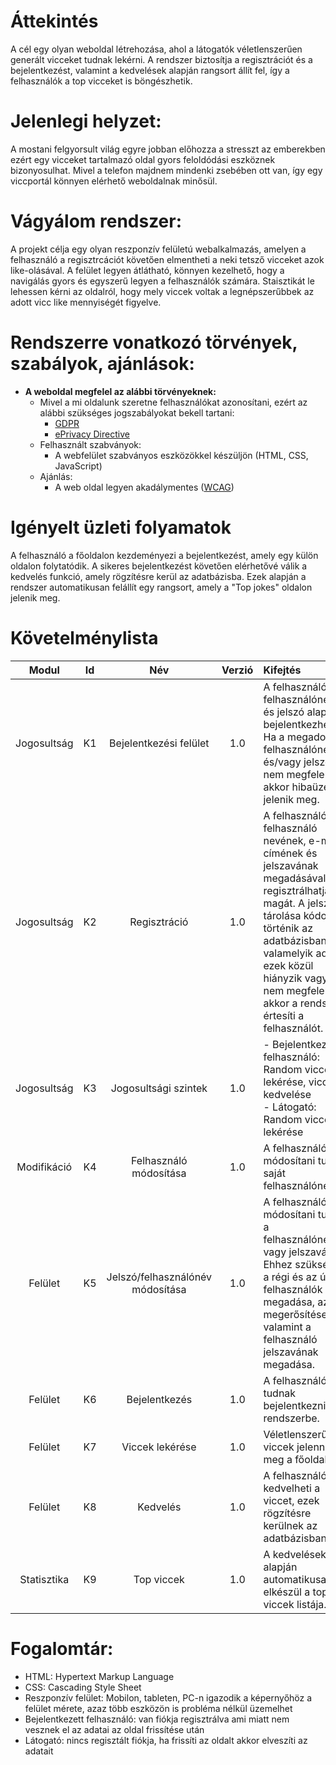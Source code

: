 # Áttekintés
A cél egy olyan weboldal létrehozása, ahol a látogatók véletlenszerűen generált vicceket tudnak lekérni. A rendszer biztosítja a regisztrációt és a bejelentkezést, valamint a kedvelések alapján rangsort állít fel, így a felhasználók a top vicceket is böngészhetik. 
# Jelenlegi helyzet:
A mostani felgyorsult világ egyre jobban előhozza a stresszt az emberekben ezért egy vicceket tartalmazó oldal gyors feloldódási eszköznek bizonyosulhat. Mivel a telefon majdnem mindenki zsebében ott van, így egy viccportál könnyen elérhető weboldalnak minősül.
# Vágyálom rendszer:
A projekt célja egy olyan reszponzív felületú webalkalmazás, amelyen  a felhasználó a regisztrcációt követően elmentheti a neki tetsző vicceket azok like-olásával. A felület legyen átlátható, könnyen kezelhető, hogy a navigálás gyors és egyszerű legyen a felhasználók számára. Staisztikát le lehessen kérni az oldalról, hogy mely viccek voltak a legnépszerűbbek az adott vicc like mennyiségét figyelve.
# Rendszerre vonatkozó törvények, szabályok, ajánlások:
- **A weboldal megfelel az alábbi törvényeknek:**
    - Mivel a mi oldalunk szeretne felhasználókat azonosítani, ezért az alábbi szükséges jogszabályokat bekell tartani:
        - [GDPR](https://gdpr-info.eu/)
        - [ePrivacy Directive](https://gdpr.eu/cookies/)
    - Felhasznált szabványok:
        - A webfelület szabványos eszközökkel készüljön (HTML, CSS, JavaScript)
    - Ajánlás:
        - A web oldal legyen akadálymentes ([WCAG](https://www.w3.org/WAI/standards-guidelines/wcag/))
# Igényelt üzleti folyamatok
A felhasználó a főoldalon kezdeményezi a  bejelentkezést, amely egy külön oldalon  folytatódik. A sikeres bejelentkezést követően elérhetővé válik a kedvelés funkció, amely rögzítésre kerül az adatbázisba. Ezek alapján a rendszer automatikusan felállít egy rangsort, amely a "Top jokes" oldalon jelenik meg. 
# Követelménylista
| Modul      | Id | Név                                | Verzió | Kifejtés  |
|:----------:|:--:|:----------------------------------:|:------:|:-----------|
|Jogosultság |K1  |Bejelentkezési felület              |1.0     |A felhasználó a felhasználónév és jelszó alapján bejelentkezhet. Ha a megadott felhasználónév és/vagy jelszó nem megfelelő, akkor hibaüzenet jelenik meg.|
|Jogosultság |K2  |Regisztráció                        |1.0     |A felhasználó a felhasználó nevének, e-mail címének és jelszavának megadásával regisztrálhatja magát. A jelszó tárolása kódolva történik az adatbázisban. Ha valamelyik adat ezek közül hiányzik vagy nem megfelelő, akkor a rendszer értesíti a felhasználót.|
|Jogosultság |K3  |Jogosultsági szintek                |1.0     |- Bejelentkezett felhasználó: Random viccek lekérése, viccek kedvelése <br> - Látogató: Random viccek lekérése |
|Modifikáció |K4  |Felhasználó módosítása              |1.0     |A felhasználó módosítani tudja saját felhasználónevét.|
|Felület     |K5  |Jelszó/felhasználónév módosítása    |1.0     |A felhasználó módosítani tudja a felhasználónevét vagy jelszavát. Ehhez szükséges a régi és az új felhasználók megadása, az új megerősítése, valamint a felhasználó jelszavának megadása. |
|Felület     |K6  |Bejelentkezés		       |1.0     |A felhasználók itt tudnak bejelentkezni a rendszerbe. |
|Felület     |K7  |Viccek lekérése                     |1.0     |Véletlenszerű viccek jelennek meg a főoldalon. |
|Felület     |K8  |Kedvelés                            |1.0     |A felhasználó kedvelheti a viccet, ezek rögzítésre kerülnek az adatbázisban. |
|Statisztika |K9  |Top viccek                          |1.0     |A kedvelések alapján automatikusan elkészül a top viccek listája. |

# Fogalomtár:
- HTML: Hypertext Markup Language
- CSS: Cascading Style Sheet
- Reszponzív felület: Mobilon, tableten, PC-n igazodik a  képernyőhöz a felület mérete, azaz több eszközön is probléma nélkül üzemelhet
- Bejelentkezett felhasználó: van fiókja regisztrálva ami miatt nem vesznek el az adatai az oldal frissítése után
- Látogató: nincs regisztált fiókja, ha frissíti az oldalt akkor elveszíti az adatait
